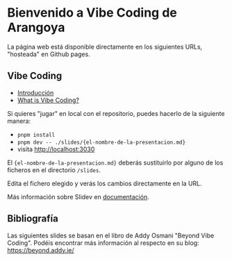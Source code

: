 # Bienvenido a Vibe Coding de Arangoya
La página web está disponible directamente en los siguientes URLs, "hosteada" en Github pages.

## Vibe Coding

* [Introducción](https://kevincifuentes.github.io/VibeCoding/introduccion)
* [What is Vibe Coding?](https://kevincifuentes.github.io/VibeCoding/what_is_vibe_coding)

Si quieres "jugar" en local con el repositorio, puedes hacerlo de la siguiente manera:

- `pnpm install`
- `pnpm dev -- ./slides/{el-nombre-de-la-presentacion.md}`
- visita <http://localhost:3030>

El `{el-nombre-de-la-presentacion.md}` deberás sustituirlo por alguno de los ficheros en el directorio `/slides`.

Edita el fichero elegido y verás los cambios directamente en la URL.

Más información sobre Slidev en [documentación](https://sli.dev/).

## Bibliografía
Las siguientes slides se basan en el libro de Addy Osmani "Beyond Vibe Coding". Podéis encontrar más información al respecto en su
blog: https://beyond.addy.ie/
